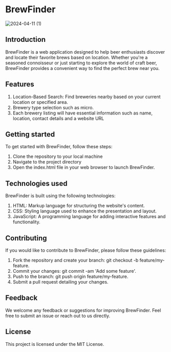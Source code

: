 # BrewFinder

![2024-04-11 (1)](https://github.com/Nicolex0/brewfinder/assets/156920830/c2d3e1f2-8c50-4b3a-8165-277cebcba241)


## Introduction
BrewFinder is a web application designed to help beer enthusiasts discover and locate their favorite brews based on location. Whether you're a seasoned connoisseur or just starting to explore the world of craft beer, BrewFinder provides a convenient way to find the perfect brew near you.

## Features
1. Location-Based Search: Find breweries nearby based on your current location or specified area.
2. Brewery type selection such as micro.
3. Each brewery listing will have essential information such as name, location, contact details and a website URL

## Getting started
To get started with BrewFinder, follow these steps:

1. Clone the repository to your local machine
2. Navigate to the project directory
3. Open the index.html file in your web browser to launch BrewFinder.

## Technologies used
BrewFinder is built using the following technologies:

1. HTML: Markup language for structuring the website's content.
2. CSS: Styling language used to enhance the presentation and layout.
3. JavaScript: A programming language for adding interactive features and functionality.

## Contributing
If you would like to contribute to BrewFinder, please follow these guidelines:

1. Fork the repository and create your branch: git checkout -b feature/my-feature.
2. Commit your changes: git commit -am 'Add some feature'.
3. Push to the branch: git push origin feature/my-feature.
4. Submit a pull request detailing your changes.

## Feedback
We welcome any feedback or suggestions for improving BrewFinder. Feel free to submit an issue or reach out to us directly.

## License
This project is licensed under the MIT License.


